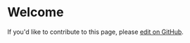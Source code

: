 # Welcome

If you'd like to contribute to this page, please
[edit on GitHub](https://github.com/petebachant/portersqsafety.com/edit/main/index.md).
